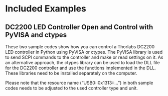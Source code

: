 # Included Examples

## DC2200 LED Controller Open and Control with PyVISA and ctypes

These two sample codes show how you can control a Thorlabs DC2200 LED controller in Python using PyVISA or ctypes. The PyVISA library is used to send SCPI commands to the controller and make or read settings on it. As an alternative approach, the ctypes library can be used to load the DLL file for the DC2200 controller and use the functions implemented in the DLL. These libraries need to be installed separately on the computer.

Please note that the resource name (“USB0::0x1313::…”) in both sample codes needs to be adjusted to the used controller type and unit.
